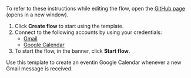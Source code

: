 To refer to these instructions while editing the flow, open the [GitHub page](https://github.com/ot4i/app-connect-templates/tree/master/resources/markdown/Create%20an%20event%20in%20Google%20Calendar%20from%20a%20new%20Gmail%20message_instructions.md) (opens in a new window).

1. Click **Create flow** to start using the template.
2. Connect to the following accounts by using your credentials:
   - [Gmail](https://www.ibm.com/docs/en/app-connect/containers_cd?topic=apps-gmail) 
   - [Google Calendar](https://www.ibm.com/docs/en/app-connect/containers_cd?topic=apps-googlecalendar)
3. To start the flow, in the banner, click **Start flow**.

Use this template to create an eventin Google Calendar whenever a new Gmail message is received.




